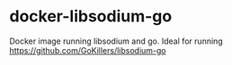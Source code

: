 # docker-libsodium-go
Docker image running libsodium and go. Ideal for running https://github.com/GoKillers/libsodium-go
